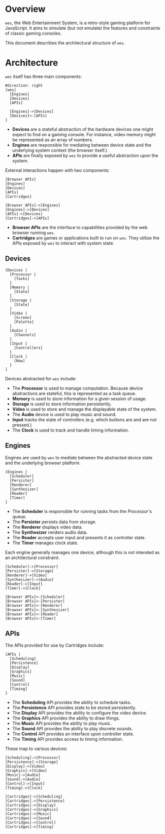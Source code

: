 # Overview

`wes`, the Web Entertainment System, is a 
retro-style gaming platform for JavaScript.
It aims to simulate (but not emulate) the 
features and constraints of classic gaming 
consoles.

This document describes the architectural 
structure of `wes`.

# Architecture

`wes` itself has three main components:

```nomnoml
#direction: right
[wes|
  [Engines] 
  [Devices] 
  [APIs]
  
  [Engines]->[Devices]
  [Devices]<-[APIs]
]
```

* **Devices** are a stateful abstraction of
  the hardware devices one might expect to 
  find on a gaming console. For instance, 
  video memory might be represented as an array 
  of numbers.
* **Engines** are responsible for mediating 
  between device state and the underlying 
  system context (the browser itself.)
* **APIs** are finally exposed by `wes` to 
  provide a useful abstraction upon the 
  system.

External interactions happen with two 
components:

```nomnoml
[Browser APIs]
[Engines]
[Devices]
[APIs]
[Cartridges]

[Browser APIs]->[Engines]
[Engines]->[Devices]
[APIs]->[Devices]
[Cartridges]->[APIs]
```

* **Browser APIs** are the interface to 
  capabilities provided by the web browser
  running `wes`.
* **Cartridges** are games or applications
  built to run on `wes`. They utilize the 
  APIs exposed by `wes` to interact with 
  system state.

## Devices

```nomnoml
[Devices |
  [Processor |
    [Tasks]
  ]
  [Memory |
    [State]
  ]
  [Storage |
    [State]
  ]
  [Video |
    [Screen]
    [Palette]
  ]
  [Audio |
    [Channels]
  ]
  [Input |
    [Controllers]
  ]
  [Clock |
    [Now]
  ]
]
```

Devices abstracted for `wes` include:

* The **Processor** is used to manage 
  computation. Because device abstractions 
  are stateful, this is represented as a 
  task queue.
* **Memory** is used to store information 
  for a given session of usage.
* **Storage** is used to store information
  persistently.
* **Video** is used to store and manage the 
  displayable state of the system.
* The **Audio** device is used to play music 
  and sound.
* **Input** tracks the state of controllers 
  (e.g. which buttons are and are not 
  pressed.)
* The **Clock** is used to track and handle
  timing information.

## Engines

Engines are used by `wes` to mediate between 
the abstracted device state and the underlying 
browser platform.

```nomnoml
[Engines |
  [Scheduler]
  [Persister]
  [Renderer]
  [Synthesizer]
  [Reader]
  [Timer]
]
```

* The **Scheduler** is responsible for running 
  tasks from the _Processor_'s queue.
* The **Persister** persists data from storage.
* The **Renderer** displays video data.
* The **Synthesizer** renders audio data.
* The **Reader** accepts user input and presents 
  it as controller state.
* The **Timer** manages clock state.

Each engine generally manages one device, 
although this is not intended as an architectural 
constraint.

```nomnoml
[Scheduler]->[Processor]
[Persister]->[Storage]
[Renderer]->[Video]
[Synthesizer]->[Audio]
[Reader]->[Input]
[Timer]->[Clock]

[Browser APIs]<-[Scheduler]
[Browser APIs]<-[Persister]
[Browser APIs]<-[Renderer]
[Browser APIs]<-[Synthesizer]
[Browser APIs]<-[Reader]
[Browser APIs]<-[Timer]
```

## APIs

The APIs provided for use by Cartridges 
include:

```nomnoml
[APIs |
  [Scheduling]
  [Persistence]
  [Display]
  [Graphics]
  [Music]
  [Sound]
  [Control]
  [Timing]
]
```

* The **Scheduling** API provides the ability
  to schedule tasks.
* The **Persistence** API provides state to 
  be stored persistently.
* The **Display** API provides the ability to 
  configure the video device.
* The **Graphics** API provides the ability to 
  draw things.
* The **Music** API provides the ability to 
  play music.
* The **Sound** API provides the ability to play 
  discrete sounds.
* The **Control** API provides an interface upon 
  controller state.
* The **Timing** API provides access to timing 
  information.

These map to various devices:

```nomnoml
[Scheduling]->[Processor]
[Persistence]->[Storage]
[Display]->[Video]
[Graphics]->[Video]
[Music]->[Audio]
[Sound]->[Audio]
[Control]->[Input]
[Timing]->[Clock]

[Cartridges]->[Scheduling]
[Cartridges]->[Persistence]
[Cartridges]->[Display]
[Cartridges]->[Graphics]
[Cartridges]->[Music]
[Cartridges]->[Sound]
[Cartridges]->[Control]
[Cartridges]->[Timing]
```
